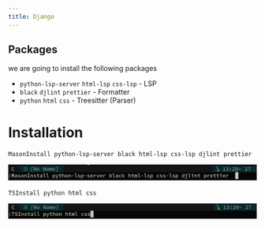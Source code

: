 ```yaml
---
title: Django
---
```



## Packages
we are going to install the following packages
* `python-lsp-server` `html-lsp` `css-lsp`  - LSP
* `black` `djlint` `prettier`               - Formatter
* `python` `html` `css`                     - Treesitter (Parser)


# Installation

```
MasonInstall python-lsp-server black html-lsp css-lsp djlint prettier
```
![MasonInstall](/img/docs/example/django/mason.png)

```
TSInstall python html css
```
![TSInstall](/img/docs/example/django/treesitter.png)


